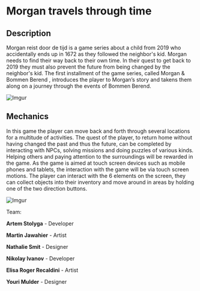 # Morgan travels through time

## Description

Morgan reist door de tijd is a game series about a child from 2019 who accidentally ends up
in 1672 as they followed the neighbor's kid. Morgan needs to find their way back to their own
time. In their quest to get back to 2019 they must also prevent the future from being changed
by the neighbor's kid.
The first installment of the game series, called Morgan & Bommen Berend , introduces the
player to Morgan’s story and takens them along on a journey through the events of Bommen
Berend.

![Imgur](https://i.imgur.com/gz75oVZ.png)

## Mechanics

In this game the player can move back and forth through several locations for a multitude of
activities. The quest of the player, to return home without having changed the past and thus
the future, can be completed by interacting with NPCs, solving missions and doing puzzles
of various kinds. Helping others and paying attention to the surroundings will be rewarded in
the game.
As the game is aimed at touch screen devices such as mobile phones and tablets, the
interaction with the game will be via touch screen motions. The player can interact with the
6
elements on the screen, they can collect objects into their inventory and move around in
areas by holding one of the two direction buttons.

![Imgur](https://i.imgur.com/hR23sdv.png)

Team:

<b>Artem Stolyga</b> - Developer

<b>Martin Jawahier</b> - Artist

<b>Nathalie Smit</b> - Designer

<b>Nikolay Ivanov</b> - Developer

<b>Elisa Roger Recaldini</b> - Artist

<b>Youri Mulder</b> - Designer
